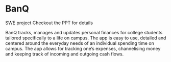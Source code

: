# BanQ
SWE project
Checkout the PPT for details

BanQ tracks, manages and updates personal finances for college students tailored specifically to a life on campus. The app is easy to use, detailed and centered around the everyday needs of an individual spending time on campus. The app allows for tracking one’s expenses, channelising money and keeping track of incoming and outgoing cash flows. 
